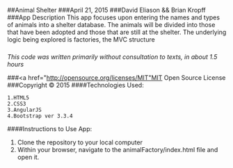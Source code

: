 ##Animal Shelter
###April 21, 2015
###David Eliason && Brian Kropff
###App Description
This app focuses upon entering the names and types of animals into a shelter database. The animals will be divided into those that have been adopted and those that are still at the shelter. The underlying logic being explored is factories, the MVC structure
###

*This code was written primarily without consultation to texts, in about 1.5 hours*

###<a href="http://opensource.org/licenses/MIT"MIT Open Source License</a>
###Copyright © 2015
####Technologies Used:
````
1.HTML5
2.CSS3
3.AngularJS
4.Bootstrap ver 3.3.4

````
####Instructions to Use App:

1. Clone the repository to your local computer
2. Within your browser, navigate to the animalFactory/index.html file and open it.
